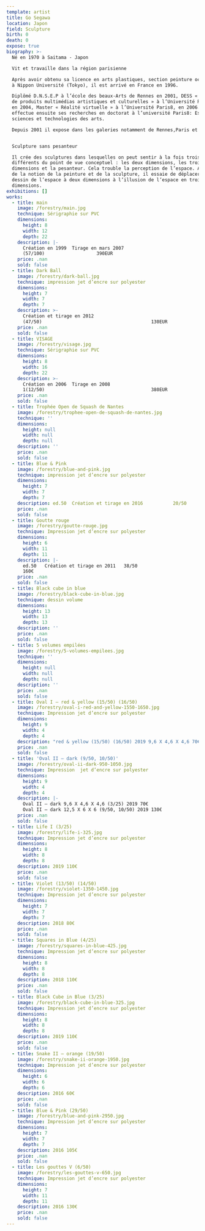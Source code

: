```yaml
---
template: artist
title: Go Segawa
location: Japon
field: Sculpture
birth: 0
death: 0
expose: true
biography: >-
  Né en 1970 à Saitama - Japon

  Vit et travaille dans la région parisienne

  Après avoir obtenu sa licence en arts plastiques, section peinture occidentale
  à Nippon Université (Tokyo), il est arrivé en France en 1996.

  Diplômé D.N.S.E.P à l’école des beaux-Arts de Rennes en 2001, DESS « créateurs
  de produits multimédias artistiques et culturelles » à l’Université Rennes 2
  en 2004, Master « Réalité virtuelle » à l’Université Paris8, en 2006. Il
  effectue ensuite ses recherches en doctorat à l’université Paris8: Esthétique
  sciences et technologies des arts.

  Depuis 2001 il expose dans les galeries notamment de Rennes,Paris et Tokyo.


  Sculpture sans pesanteur

  Il crée des sculptures dans lesquelles on peut sentir à la fois trois éléments
  différents du point de vue conceptuel : les deux dimensions, les trois
  dimensions et la pesanteur. Cela trouble la perception de l’espace. A partir
  de la notion de la peinture et de la sculpture, il essaie de déplacer le
  dessin de l’espace à deux dimensions à l’illusion de l’espace en trois
  dimensions.
exhibitions: []
works:
  - title: main
    image: /forestry/main.jpg
    technique: Sérigraphie sur PVC
    dimensions:
      height: 8
      width: 12
      depth: 22
    description: |-
      Création en 1999  Tirage en mars 2007             
      (57/100)                   390EUR
    price: .nan
    sold: false
  - title: Dark Ball
    image: /forestry/dark-ball.jpg
    technique: impression jet d’encre sur polyester
    dimensions:
      height: 7
      width: 7
      depth: 7
    description: >-
      Création et tirage en 2012                       
      (47/50)                                        130EUR
    price: .nan
    sold: false
  - title: VISAGE
    image: /forestry/visage.jpg
    technique: Sérigraphie sur PVC
    dimensions:
      height: 8
      width: 16
      depth: 22
    description: >-
      Création en 2006  Tirage en 2008                     
      1(12/50)                                       380EUR
    price: .nan
    sold: false
  - title: Trophée Open de Squash de Nantes
    image: /forestry/trophee-open-de-squash-de-nantes.jpg
    technique: ''
    dimensions:
      height: null
      width: null
      depth: null
    description: ''
    price: .nan
    sold: false
  - title: Blue & Pink
    image: /forestry/blue-and-pink.jpg
    technique: impression jet d’encre sur polyester
    dimensions:
      height: 7
      width: 7
      depth: 7
    description: ed.50  Création et tirage en 2016           20/50
    price: .nan
    sold: false
  - title: Goutte rouge
    image: /forestry/goutte-rouge.jpg
    technique: Impression jet d’encre sur polyester
    dimensions:
      height: 6
      width: 11
      depth: 11
    description: |-
      ed.50   Création et tirage en 2011   38/50
      160€
    price: .nan
    sold: false
  - title: Black cube in blue
    image: /forestry/black-cube-in-blue.jpg
    technique: dessin volume
    dimensions:
      height: 13
      width: 13
      depth: 13
    description: ''
    price: .nan
    sold: false
  - title: 5 volumes empilées
    image: /forestry/5-volumes-empilees.jpg
    technique: ''
    dimensions:
      height: null
      width: null
      depth: null
    description: ''
    price: .nan
    sold: false
  - title: Oval I – red & yellow (15/50) (16/50)
    image: /forestry/oval-i-red-and-yellow-1550-1650.jpg
    technique: Impression jet d’encre sur polyester
    dimensions:
      height: 9
      width: 4
      depth: 4
    description: "red & yellow (15/50) (16/50) 2019 9,6 X 4,6 X 4,6 70€\nred & yellow (3/25)\t2019 12,5 X 6 X 6 130€"
    price: .nan
    sold: false
  - title: 'Oval II – dark (9/50, 10/50)'
    image: /forestry/oval-ii-dark-950-1050.jpg
    technique: Impression  jet d’encre sur polyester
    dimensions:
      height: 9
      width: 4
      depth: 4
    description: |-
      Oval II – dark 9,6 X 4,6 X 4,6 (3/25) 2019 70€
      Oval II – dark 12,5 X 6 X 6 (9/50, 10/50) 2019 130€
    price: .nan
    sold: false
  - title: Life I (3/25)
    image: /forestry/life-i-325.jpg
    technique: Impression jet d’encre sur polyester
    dimensions:
      height: 8
      width: 8
      depth: 8
    description: 2019 110€
    price: .nan
    sold: false
  - title: Violet (13/50) (14/50)
    image: /forestry/violet-1350-1450.jpg
    technique: Impression jet d’encre sur polyester
    dimensions:
      height: 7
      width: 7
      depth: 7
    description: 2018 80€
    price: .nan
    sold: false
  - title: Squares in Blue (4/25)
    image: /forestry/squares-in-blue-425.jpg
    technique: Impression jet d’encre sur polyester
    dimensions:
      height: 8
      width: 8
      depth: 8
    description: 2018 110€
    price: .nan
    sold: false
  - title: Black Cube in Blue (3/25)
    image: /forestry/black-cube-in-blue-325.jpg
    technique: Impression jet d’encre sur polyester
    dimensions:
      height: 8
      width: 8
      depth: 8
    description: 2019 110€
    price: .nan
    sold: false
  - title: Snake II – orange (19/50)
    image: /forestry/snake-ii-orange-1950.jpg
    technique: Impression jet d’encre sur polyester
    dimensions:
      height: 6
      width: 6
      depth: 6
    description: 2016 60€
    price: .nan
    sold: false
  - title: Blue & Pink (29/50)
    image: /forestry/blue-and-pink-2950.jpg
    technique: Impression jet d’encre sur polyester
    dimensions:
      height: 7
      width: 7
      depth: 7
    description: 2016 105€
    price: .nan
    sold: false
  - title: Les gouttes V (6/50)
    image: /forestry/les-gouttes-v-650.jpg
    technique: Impression jet d’encre sur polyester
    dimensions:
      height: 7
      width: 11
      depth: 11
    description: 2016 130€
    price: .nan
    sold: false
---
```


